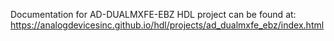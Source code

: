 Documentation for AD-DUALMXFE-EBZ HDL project can be found at: https://analogdevicesinc.github.io/hdl/projects/ad_dualmxfe_ebz/index.html
